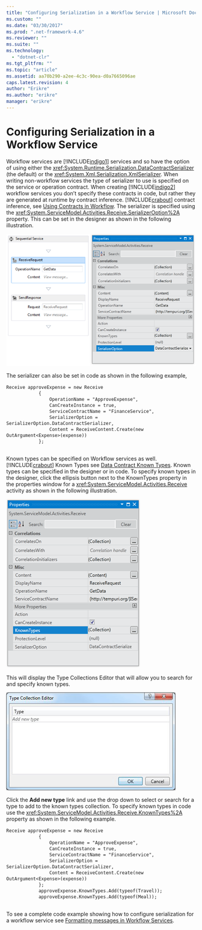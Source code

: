 ```yaml
---
title: "Configuring Serialization in a Workflow Service | Microsoft Docs"
ms.custom: ""
ms.date: "03/30/2017"
ms.prod: ".net-framework-4.6"
ms.reviewer: ""
ms.suite: ""
ms.technology: 
  - "dotnet-clr"
ms.tgt_pltfrm: ""
ms.topic: "article"
ms.assetid: aa70b290-a2ee-4c3c-90ea-d0a7665096ae
caps.latest.revision: 4
author: "Erikre"
ms.author: "erikre"
manager: "erikre"
---
```

# Configuring Serialization in a Workflow Service
Workflow services are [!INCLUDE[indigo1](../../../../includes/indigo1-md.md)] services and so have the option of using either the <xref:System.Runtime.Serialization.DataContractSerializer> (the default) or the <xref:System.Xml.Serialization.XmlSerializer>. When writing non-workflow services the type of serializer to use is specified on the service or operation contract. When creating [!INCLUDE[indigo2](../../../../includes/indigo2-md.md)] workflow services you don’t specify these contracts in code, but rather they are generated at runtime by contract inference. [!INCLUDE[crabout](../../../../includes/crabout-md.md)] contract inference, see  [Using Contracts in Workflow](../../../../docs/framework/wcf/feature-details/using-contracts-in-workflow.md).  The serializer is specified using the <xref:System.ServiceModel.Activities.Receive.SerializerOption%2A> property. This can be set in the designer as shown in the following illustration.  
  
 ![Setting the serializer](../../../../docs/framework/wcf/feature-details/media/settingserialzier.png "SettingSerialzier")  
  
 The serializer can also be set in code as shown in the following example,  
  
```  
Receive approveExpense = new Receive  
            {  
                OperationName = "ApproveExpense",  
                CanCreateInstance = true,  
                ServiceContractName = "FinanceService",  
                SerializerOption = SerializerOption.DataContractSerializer,  
                Content = ReceiveContent.Create(new OutArgument<Expense>(expense))  
            };  
  
```  
  
 Known types can be specified on Workflow services as well. [!INCLUDE[crabout](../../../../includes/crabout-md.md)] Known Types see [Data Contract Known Types](../../../../docs/framework/wcf/feature-details/data-contract-known-types.md). Known types can be specified in the designer or in code. To specify known types in the designer, click the ellipsis button next to the KnownTypes property in the properties window for a <xref:System.ServiceModel.Activities.Receive> activity as shown in the following illustration.  
  
 ![KnownTypes property](../../../../docs/framework/wcf/feature-details/media/knowntypes.png "KnownTypes")  
  
 This will display the Type Collections Editor that will allow you to search for and specify known types.  
  
 ![Adding Known Types](../../../../docs/framework/wcf/feature-details/media/typecollectionseditor.gif "TypeCollectionsEditor")  
  
 Click the **Add new type** link and use the drop down to select or search for a type to add to the known types collection. To specify known types in code use the <xref:System.ServiceModel.Activities.Receive.KnownTypes%2A> property as shown in the following example.  
  
```  
Receive approveExpense = new Receive  
            {  
                OperationName = "ApproveExpense",  
                CanCreateInstance = true,  
                ServiceContractName = "FinanceService",  
                SerializerOption = SerializerOption.DataContractSerializer,  
                Content = ReceiveContent.Create(new OutArgument<Expense>(expense))  
            };  
            approveExpense.KnownTypes.Add(typeof(Travel));  
            approveExpense.KnownTypes.Add(typeof(Meal));  
  
```  
  
 To see a complete code example showing how to configure serialization for a workflow service see [Formatting messages in Workflow Services](../../../../docs/framework/wf/samples/formatting-messages-in-workflow-services.md).